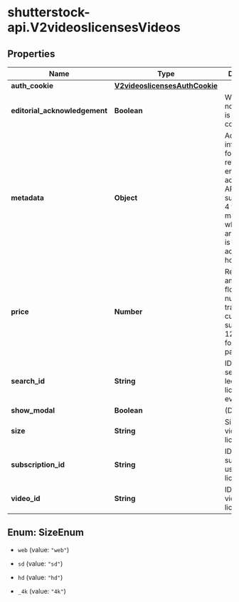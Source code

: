 # shutterstock-api.V2videoslicensesVideos

## Properties
Name | Type | Description | Notes
------------ | ------------- | ------------- | -------------
**auth_cookie** | [**V2videoslicensesAuthCookie**](V2videoslicensesAuthCookie.md) |  | [optional] 
**editorial_acknowledgement** | **Boolean** | Whether or not this item is editorial content | [optional] 
**metadata** | **Object** | Additional information for license requests for enterprise accounts and API subscriptions, 4 fields maximum; which fields are required is set by the account holder | [optional] 
**price** | **Number** | Retail price amount as a floating-point number in the transaction currency, such as 12.34; only for rev-share partners | [optional] 
**search_id** | **String** | ID of the search that led to this licensing event | [optional] 
**show_modal** | **Boolean** | (Deprecated) | [optional] 
**size** | **String** | Size of the video being licensed | [optional] 
**subscription_id** | **String** | ID of the subscription used for this license | [optional] 
**video_id** | **String** | ID of the video being licensed | 


<a name="SizeEnum"></a>
## Enum: SizeEnum


* `web` (value: `"web"`)

* `sd` (value: `"sd"`)

* `hd` (value: `"hd"`)

* `_4k` (value: `"4k"`)




